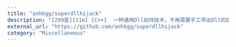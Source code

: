 ```yaml
---
title: "anhkgg/superdllhijack"
description: "[299星][11m] [C++]  一种通用Dll劫持技术，不再需要手工导出Dll的函数接口了"
external_url: "https://github.com/anhkgg/superdllhijack"
category: "Miscellaneous"
---
```

